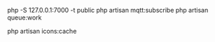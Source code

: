 php -S 127.0.0.1:7000 -t public
php artisan mqtt:subscribe
php artisan queue:work










php artisan icons:cache